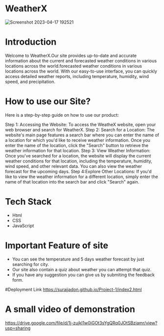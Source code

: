 # WeatherX
![Screenshot 2023-04-17 192521](https://user-images.githubusercontent.com/130445022/232511400-973431f6-d89e-4cae-be20-050e152a7f70.png)

# Introduction
Welcome to WeatherX.Our site provides up-to-date and accurate information about the current and forecasted weather conditions in various locations across the world.forecasted weather conditions in various locations across the world. With our easy-to-use interface,
you can quickly access detailed weather reports, including temperature, humidity, wind speed, and precipitation.

# How to use our Site?
Here is a step-by-step guide on how to use our product:

Step 1: Accessing the Website: To access the WeatheX website, open your web browser and search for WeatherX.
Step 2: Search for a Location: The website's main page features a search bar where you can enter the name of a location for which you'd like to receive weather information. Once you enter the name of the location, click the "Search" button to retrieve the weather information for that location.
Step 3: View Weather Information: Once you've searched for a location, the website will display the current weather conditions for that location, including the temperature, humidity, wind speed, and other relevant data. You can also view the weather forecast for the upcoming days.
Step 4:Explore Other Locations: If you'd like to view the weather information for a different location, simply enter the name of that location into the search bar and click "Search" again.

# Tech Stack
* Html
* CSS 
* JavaScript

# Important Feature of site
* You can see the temperature and 5 days weather forecast by just searching for city.
* Our site also contain a quiz about weather you can attempt that quiz.
* If you have any suggestion you can give us by submiting the feedback form.

#Deployment Link
https://surajjadon.github.io/Project-1/index2.html

# A small video of demonstration
https://drive.google.com/file/d/1j-zujkI1w0iGOt3sYgQRq0JOtSBziamr/view?usp=sharing
